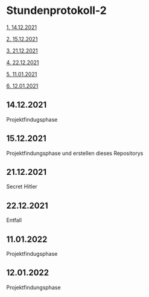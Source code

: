 <h1>Stundenprotokoll-2</h1>

<a href="#1">1. 14.12.2021</a>

<a href="#2">2. 15.12.2021</a>

<a href="#3">3. 21.12.2021</a>

<a href="#4">4. 22.12.2021</a>

<a href="#5">5. 11.01.2021</a>

<a href="#6">6. 12.01.2021</a>


<h2 id="1">14.12.2021</h1>

Projektfindugsphase

<h2 id="2">15.12.2021</h1>

Projektfindungsphase und erstellen dieses Repositorys

<h2 id="3">21.12.2021</h1>

Secret Hitler

<h2 id="4">22.12.2021</h1>

Entfall

<h2 id="5">11.01.2022</h1>

Projektfindugsphase

<h2 id="6">12.01.2022</h1>

Projektfindungsphase
